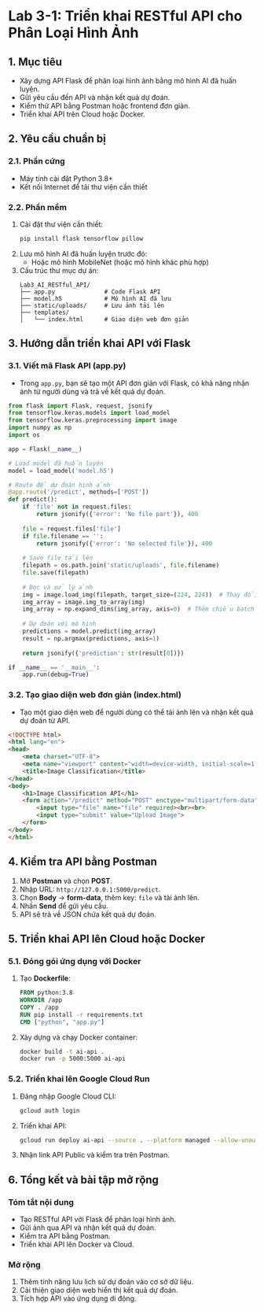 # Lab 3-1: Triển khai RESTful API cho Phân Loại Hình Ảnh

## 1. Mục tiêu
- Xây dựng API Flask để phân loại hình ảnh bằng mô hình AI đã huấn luyện.
- Gửi yêu cầu đến API và nhận kết quả dự đoán.
- Kiểm thử API bằng Postman hoặc frontend đơn giản.
- Triển khai API trên Cloud hoặc Docker.

## 2. Yêu cầu chuẩn bị

### 2.1. Phần cứng
- Máy tính cài đặt Python 3.8+
- Kết nối Internet để tải thư viện cần thiết

### 2.2. Phần mềm
1. Cài đặt thư viện cần thiết:
    ```bash
    pip install flask tensorflow pillow
    ```
2. Lưu mô hình AI đã huấn luyện trước đó:
   - Hoặc mô hình MobileNet (hoặc mô hình khác phù hợp)
3. Cấu trúc thư mục dự án:
    ```
    Lab3_AI_RESTful_API/
    ├── app.py              # Code Flask API
    ├── model.h5            # Mô hình AI đã lưu
    ├── static/uploads/     # Lưu ảnh tải lên
    ├── templates/
    │   └── index.html      # Giao diện web đơn giản
    ```

## 3. Hướng dẫn triển khai API với Flask

### 3.1. Viết mã Flask API (app.py)
- Trong `app.py`, bạn sẽ tạo một API đơn giản với Flask, có khả năng nhận ảnh từ người dùng và trả về kết quả dự đoán.

```python
from flask import Flask, request, jsonify
from tensorflow.keras.models import load_model
from tensorflow.keras.preprocessing import image
import numpy as np
import os

app = Flask(__name__)

# Load model đã huấn luyện
model = load_model('model.h5')

# Route để dự đoán hình ảnh
@app.route('/predict', methods=['POST'])
def predict():
    if 'file' not in request.files:
        return jsonify({'error': 'No file part'}), 400
    
    file = request.files['file']
    if file.filename == '':
        return jsonify({'error': 'No selected file'}), 400
    
    # Save file tải lên
    filepath = os.path.join('static/uploads', file.filename)
    file.save(filepath)
    
    # Đọc và xử lý ảnh
    img = image.load_img(filepath, target_size=(224, 224))  # Thay đổi kích thước cho phù hợp
    img_array = image.img_to_array(img)
    img_array = np.expand_dims(img_array, axis=0)  # Thêm chiều batch
    
    # Dự đoán với mô hình
    predictions = model.predict(img_array)
    result = np.argmax(predictions, axis=1)
    
    return jsonify({'prediction': str(result[0])})

if __name__ == '__main__':
    app.run(debug=True)
```

### 3.2. Tạo giao diện web đơn giản (index.html)
- Tạo một giao diện web để người dùng có thể tải ảnh lên và nhận kết quả dự đoán từ API.

```html
<!DOCTYPE html>
<html lang="en">
<head>
    <meta charset="UTF-8">
    <meta name="viewport" content="width=device-width, initial-scale=1.0">
    <title>Image Classification</title>
</head>
<body>
    <h1>Image Classification API</h1>
    <form action="/predict" method="POST" enctype="multipart/form-data">
        <input type="file" name="file" required><br><br>
        <input type="submit" value="Upload Image">
    </form>
</body>
</html>
```

## 4. Kiểm tra API bằng Postman

1. Mở **Postman** và chọn **POST**.
2. Nhập URL: `http://127.0.0.1:5000/predict`.
3. Chọn **Body** → **form-data**, thêm key: `file` và tải ảnh lên.
4. Nhấn **Send** để gửi yêu cầu.
5. API sẽ trả về JSON chứa kết quả dự đoán.

## 5. Triển khai API lên Cloud hoặc Docker

### 5.1. Đóng gói ứng dụng với Docker

1. Tạo **Dockerfile**:
    ```Dockerfile
    FROM python:3.8
    WORKDIR /app
    COPY . /app
    RUN pip install -r requirements.txt
    CMD ["python", "app.py"]
    ```

2. Xây dựng và chạy Docker container:
    ```bash
    docker build -t ai-api .
    docker run -p 5000:5000 ai-api
    ```

### 5.2. Triển khai lên Google Cloud Run

1. Đăng nhập Google Cloud CLI:
    ```bash
    gcloud auth login
    ```

2. Triển khai API:
    ```bash
    gcloud run deploy ai-api --source . --platform managed --allow-unauthenticated
    ```

3. Nhận link API Public và kiểm tra trên Postman.

## 6. Tổng kết và bài tập mở rộng

### Tóm tắt nội dung
- Tạo RESTful API với Flask để phân loại hình ảnh.
- Gửi ảnh qua API và nhận kết quả dự đoán.
- Kiểm tra API bằng Postman.
- Triển khai API lên Docker và Cloud.

### Mở rộng
1. Thêm tính năng lưu lịch sử dự đoán vào cơ sở dữ liệu.
2. Cải thiện giao diện web hiển thị kết quả dự đoán.
3. Tích hợp API vào ứng dụng di động.
 